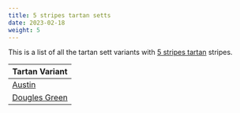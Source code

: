```yaml
---
title: 5 stripes tartan setts
date: 2023-02-18
weight: 5
---
```

This is a list of all the tartan sett variants with [5 stripes tartan](/stripes/stripes5/) stripes.

| Tartan Variant |
|---------------|
| [Austin](/tartans/db/4/k4/db4/g9/k/2/)||
| [Dougles Green](/tartans/k/8/b4/dg16/db16/n/2/)||
